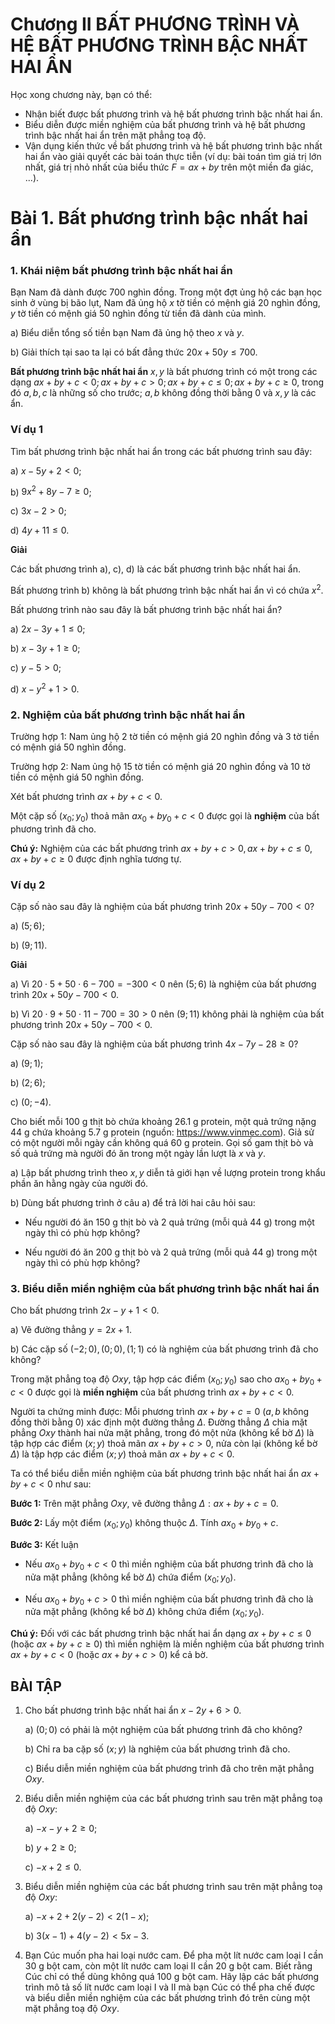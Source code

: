# Chương II BẤT PHƯƠNG TRÌNH VÀ HỆ BẤT PHƯƠNG TRÌNH BẬC NHẤT HAI ẨN

Học xong chương này, bạn có thể:
- Nhận biết được bất phương trình và hệ bất phương trình bậc nhất hai ẩn.
- Biểu diễn được miền nghiệm của bất phương trình và hệ bất phương trình bậc nhất hai ẩn trên mặt phẳng toạ độ.
- Vận dụng kiến thức về bất phương trình và hệ bất phương trình bậc nhất hai ẩn vào giải quyết các bài toán thực tiễn (ví dụ: bài toán tìm giá trị lớn nhất, giá trị nhỏ nhất của biểu thức $F = ax + by$ trên một miền đa giác, ...).

# Bài 1. Bất phương trình bậc nhất hai ẩn

### 1. Khái niệm bất phương trình bậc nhất hai ẩn
Bạn Nam đã dành được 700 nghìn đồng. Trong một đợt ủng hộ các bạn học sinh ở vùng bị bão lụt, Nam đã ủng hộ $x$ tờ tiền có mệnh giá 20 nghìn đồng, $y$ tờ tiền có mệnh giá 50 nghìn đồng từ tiền đã dành của mình.

a) Biểu diễn tổng số tiền bạn Nam đã ủng hộ theo $x$ và $y$.

b) Giải thích tại sao ta lại có bất đẳng thức $20x + 50y \leq 700$.

**Bất phương trình bậc nhất hai ẩn** $x, y$ là bất phương trình có một trong các dạng $ax + by + c < 0; ax + by + c > 0; ax + by + c \leq 0; ax + by + c \geq 0$, trong đó $a, b, c$ là những số cho trước; $a, b$ không đồng thời bằng 0 và $x, y$ là các ẩn.

### Ví dụ 1
Tìm bất phương trình bậc nhất hai ẩn trong các bất phương trình sau đây:

a) $x - 5y + 2 < 0$;

b) $9x^2 + 8y - 7 \geq 0$;

c) $3x - 2 > 0$;

d) $4y + 11 \leq 0$.

**Giải**

Các bất phương trình a), c), d) là các bất phương trình bậc nhất hai ẩn.

Bất phương trình b) không là bất phương trình bậc nhất hai ẩn vì có chứa $x^2$.

Bất phương trình nào sau đây là bất phương trình bậc nhất hai ẩn?

a) $2x - 3y + 1 \leq 0$;

b) $x - 3y + 1 \geq 0$;

c) $y - 5 > 0$;

d) $x - y^2 + 1 > 0$.

### 2. Nghiệm của bất phương trình bậc nhất hai ẩn

Trường hợp 1: Nam ủng hộ 2 tờ tiền có mệnh giá 20 nghìn đồng và 3 tờ tiền có mệnh giá 50 nghìn đồng.

Trường hợp 2: Nam ủng hộ 15 tờ tiền có mệnh giá 20 nghìn đồng và 10 tờ tiền có mệnh giá 50 nghìn đồng.

Xét bất phương trình $ax + by + c < 0$.

Một cặp số $(x_0; y_0)$ thoả mãn $ax_0 + by_0 + c < 0$ được gọi là **nghiệm** của bất phương trình đã cho.

**Chú ý:** Nghiệm của các bất phương trình $ax + by + c > 0, ax + by + c \leq 0, ax + by + c \geq 0$ được định nghĩa tương tự.

### Ví dụ 2
Cặp số nào sau đây là nghiệm của bất phương trình $20x + 50y - 700 < 0$?

a) $(5; 6)$;

b) $(9; 11)$.

**Giải**

a) Vì $20 \cdot 5 + 50 \cdot 6 - 700 = -300 < 0$ nên $(5; 6)$ là nghiệm của bất phương trình $20x + 50y - 700 < 0$.

b) Vì $20 \cdot 9 + 50 \cdot 11 - 700 = 30 > 0$ nên $(9; 11)$ không phải là nghiệm của bất phương trình $20x + 50y - 700 < 0$.


Cặp số nào sau đây là nghiệm của bất phương trình $4x - 7y - 28 \geq 0$?

a) $(9; 1)$;

b) $(2; 6)$;

c) $(0; -4)$.

Cho biết mỗi 100 g thịt bò chứa khoảng 26.1 g protein, một quả trứng nặng 44 g chứa khoảng 5.7 g protein (nguồn: https://www.vinmec.com). Giả sử có một người mỗi ngày cần không quá 60 g protein. Gọi số gam thịt bò và số quả trứng mà người đó ăn trong một ngày lần lượt là $x$ và $y$.

a) Lập bất phương trình theo $x, y$ diễn tả giới hạn về lượng protein trong khẩu phần ăn hằng ngày của người đó.

b) Dùng bất phương trình ở câu a) để trả lời hai câu hỏi sau:

- Nếu người đó ăn 150 g thịt bò và 2 quả trứng (mỗi quả 44 g) trong một ngày thì có phù hợp không?

- Nếu người đó ăn 200 g thịt bò và 2 quả trứng (mỗi quả 44 g) trong một ngày thì có phù hợp không?

### 3. Biểu diễn miền nghiệm của bất phương trình bậc nhất hai ẩn

Cho bất phương trình $2x - y + 1 < 0$.

a) Vẽ đường thẳng $y = 2x + 1$.

b) Các cặp số $(-2; 0), (0; 0), (1; 1)$ có là nghiệm của bất phương trình đã cho không?

Trong mặt phẳng toạ độ $Oxy$, tập hợp các điểm $(x_0; y_0)$ sao cho $ax_0 + by_0 + c < 0$ được gọi là **miền nghiệm** của bất phương trình $ax + by + c < 0$.

Người ta chứng minh được: Mỗi phương trình $ax + by + c = 0$ ($a, b$ không đồng thời bằng 0) xác định một đường thẳng $\Delta$. Đường thẳng $\Delta$ chia mặt phẳng $Oxy$ thành hai nửa mặt phẳng, trong đó một nửa (không kể bờ $\Delta$) là tập hợp các điểm $(x; y)$ thoả mãn $ax + by + c > 0$, nửa còn lại (không kể bờ $\Delta$) là tập hợp các điểm $(x; y)$ thoả mãn $ax + by + c < 0$.

Ta có thể biểu diễn miền nghiệm của bất phương trình bậc nhất hai ẩn $ax + by + c < 0$ như sau:

**Bước 1:** Trên mặt phẳng $Oxy$, vẽ đường thẳng $\Delta: ax + by + c = 0$.

**Bước 2:** Lấy một điểm $(x_0; y_0)$ không thuộc $\Delta$. Tính $ax_0 + by_0 + c$.

**Bước 3:** Kết luận

- Nếu $ax_0 + by_0 + c < 0$ thì miền nghiệm của bất phương trình đã cho là nửa mặt phẳng (không kể bờ $\Delta$) chứa điểm $(x_0; y_0)$.

- Nếu $ax_0 + by_0 + c > 0$ thì miền nghiệm của bất phương trình đã cho là nửa mặt phẳng (không kể bờ $\Delta$) không chứa điểm $(x_0; y_0)$.

**Chú ý:** Đối với các bất phương trình bậc nhất hai ẩn dạng $ax + by + c \leq 0$ (hoặc $ax + by + c \geq 0$) thì miền nghiệm là miền nghiệm của bất phương trình $ax + by + c < 0$ (hoặc $ax + by + c > 0$) kể cả bờ.

## BÀI TẬP

1. Cho bất phương trình bậc nhất hai ẩn $x - 2y + 6 > 0$.

    a) $(0; 0)$ có phải là một nghiệm của bất phương trình đã cho không?
    
    b) Chỉ ra ba cặp số $(x; y)$ là nghiệm của bất phương trình đã cho.
    
    c) Biểu diễn miền nghiệm của bất phương trình đã cho trên mặt phẳng $Oxy$.

2. Biểu diễn miền nghiệm của các bất phương trình sau trên mặt phẳng toạ độ $Oxy$:

    a) $-x - y + 2 \geq 0$;
    
    b) $y + 2 \geq 0$;
    
    c) $-x + 2 \leq 0$.

3. Biểu diễn miền nghiệm của các bất phương trình sau trên mặt phẳng toạ độ $Oxy$:

    a) $-x + 2 + 2(y - 2) < 2(1 - x)$;
    
    b) $3(x - 1) + 4(y - 2) < 5x - 3$.

4. Bạn Cúc muốn pha hai loại nước cam. Để pha một lít nước cam loại I cần 30 g bột cam, còn một lít nước cam loại II cần 20 g bột cam. Biết rằng Cúc chỉ có thể dùng không quá 100 g bột cam. Hãy lập các bất phương trình mô tả số lít nước cam loại I và II mà bạn Cúc có thể pha chế được và biểu diễn miền nghiệm của các bất phương trình đó trên cùng một mặt phẳng toạ độ $Oxy$.
